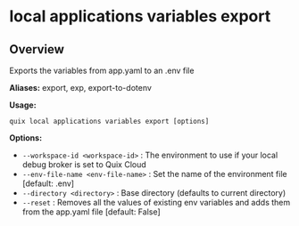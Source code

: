 # local applications variables export

## Overview

Exports the variables from app.yaml to an .env file

**Aliases:** export, exp, export-to-dotenv

**Usage:**

```
quix local applications variables export [options]
```

**Options:**

- `--workspace-id <workspace-id>` : The environment to use if your local debug broker is set to Quix Cloud
- `--env-file-name <env-file-name>` : Set the name of the environment file [default: .env]
- `--directory <directory>` : Base directory (defaults to current directory)
- `--reset` : Removes all the values of existing env variables and adds them from the app.yaml file [default: False]

